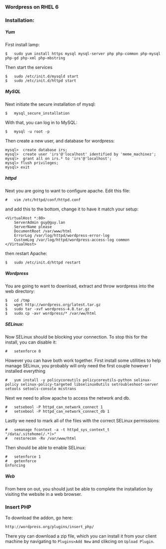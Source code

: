 ### Wordpress on RHEL 6

### Installation:

##### Yum
First install lamp:
```
$	sudo yum install https mysql mysql-server php php-common php-mysql php-gd php-xml php-mbstring
```

Then start the services

```
$	sudo /etc/init.d/mysqld start
$	sudo /etc/init.d/httpd start
```
##### MySQL

Next initiate the secure installation of mysql:

```
$	mysql_secure_installation
```

With that, you can log in to MySQL:
```
$	mysql -u root -p
```

Then create a new user, and database for wordpress:

```
mysql>	create database irs;
mysql>	create user 'irs'@'localhost' identified by 'meme_machinez';
mysql>	grant all on irs.* to 'irs'@'localhost';
mysql> flush privileges;
mysql> exit
```

##### httpd

Next you are going to want to configure apache. Edit this file:
```
#	vim /etc/httpd/conf/httpd.conf
```

and add this to the bottom, change it to have it match your setup:
```
<VirtualHost *:80>
	ServerAdmin guy@guy.lan
	ServerName please
	DocumentRoot /var/www/html
	ErrorLog /var/log/httpd/wordpress-error-log
	CustomLog /var/log/httpd/wordpress-access-log common
</VirtualHost>
```

then restart Apache:
```
$	sudo /etc/init.d/httpd restart
```
##### Wordpress

You are going to want to download, extract and throw wordpress into the web directory:

```
$	cd /tmp
$	wget http://wordpress.org/latest.tar.gz
$	sudo tar -xvf wordpress-4.8.tar.gz
$	sudo cp -avr wordpress/* /var/ww/html
```



##### SELinux:

Now SELinux should be blocking your connection. To stop this for the install, you can disable it:

```
#	setenforce 0
```

However you can have both work together. First install some utillities to help manage SELinux, you probably will only need the first couple however I installed everything

```
#	yum install -y policycoreutils policycoreutils-python selinux-policy selinux-policy-targeted libselinux0utils setroubleshoot-server setools setools-console mcstrans
```

Next we need to allow apache to access the network and db.

```
#	setsebool -P httpd_can_network_connect 1
#	setsebool -P httpd_can_network_connect_db 1
```

Lastly we need to mark all of the files with the correct SELinux permissions:
```
#	semanage fcontext -a -t httpd_sys_context_t "/data/.sitehome(/.*)>"
#	restorecon -Rv /var/www/html
```

Then should be able to enable SELinux:
```
#	setenforce 1
#	getenforce
Enforcing
```

##### Web
From here on out, you should just be able to complete the installation by visiting the website in a web browser.

### Insert PHP

To download the addon, go here:
```
http://wordpress.org/plugins/insert_php/
```

There yoy can download a zip file, which you can install it from your client machine by navigating to `Plugins>Add New` and clikcing on `Upload Plugin`.
